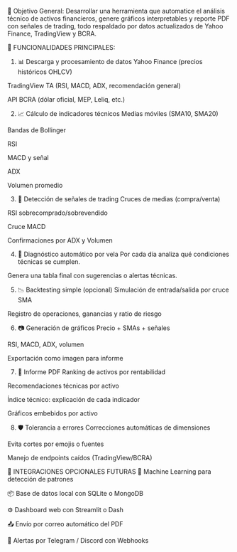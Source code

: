 🎯 Objetivo General:
Desarrollar una herramienta que automatice el análisis técnico de activos financieros, genere gráficos interpretables y reporte PDF con señales de trading, todo respaldado por datos actualizados de Yahoo Finance, TradingView y BCRA.

🔧 FUNCIONALIDADES PRINCIPALES:
1. 📊 Descarga y procesamiento de datos
Yahoo Finance (precios históricos OHLCV)

TradingView TA (RSI, MACD, ADX, recomendación general)

API BCRA (dólar oficial, MEP, Leliq, etc.)

2. 📈 Cálculo de indicadores técnicos
Medias móviles (SMA10, SMA20)

Bandas de Bollinger

RSI

MACD y señal

ADX

Volumen promedio

3. 📍 Detección de señales de trading
Cruces de medias (compra/venta)

RSI sobrecomprado/sobrevendido

Cruce MACD

Confirmaciones por ADX y Volumen

4. 📑 Diagnóstico automático por vela
Por cada día analiza qué condiciones técnicas se cumplen.

Genera una tabla final con sugerencias o alertas técnicas.

5. 📉 Backtesting simple (opcional)
Simulación de entrada/salida por cruce SMA

Registro de operaciones, ganancias y ratio de riesgo

6. 📷 Generación de gráficos
Precio + SMAs + señales

RSI, MACD, ADX, volumen

Exportación como imagen para informe

7. 🧾 Informe PDF
Ranking de activos por rentabilidad

Recomendaciones técnicas por activo

Índice técnico: explicación de cada indicador

Gráficos embebidos por activo

8. 🛡️ Tolerancia a errores
Correcciones automáticas de dimensiones

Evita cortes por emojis o fuentes

Manejo de endpoints caídos (TradingView/BCRA)

🔌 INTEGRACIONES OPCIONALES FUTURAS
🧠 Machine Learning para detección de patrones

📦 Base de datos local con SQLite o MongoDB

⚙️ Dashboard web con Streamlit o Dash

📤 Envío por correo automático del PDF

🤖 Alertas por Telegram / Discord con Webhooks

